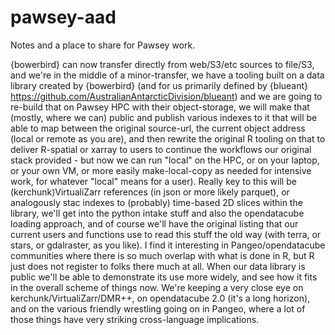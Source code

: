 # pawsey-aad

Notes and a place to share for Pawsey work. 

{bowerbird} can now transfer directly from web/S3/etc sources to file/S3, and we're in the middle of a minor-transfer, we have a tooling built on a data library created by {bowerbird} (and for us primarily defined by {blueant} https://github.com/AustralianAntarcticDivision/blueant) and we are going to re-build that on Pawsey HPC with their object-storage, we will make that (mostly, where we can) public and publish various indexes to it that will be able to map between the original source-url, the current object address (local or remote as you are), and then rewrite the original R tooling on that to deliver R-spatial or xarray to users  to continue the workflows our original stack provided - but now we can run "local" on the HPC, or on your laptop, or your own VM, or more easily make-local-copy as needed for intensive work, for whatever "local" means for a user). Really key to this will be (kerchunk)VirtualiZarr references (in json or more likely parquet), or analogously stac indexes to (probably) time-based 2D slices within the library, we'll get into the python intake stuff and also the opendatacube loading approach, and of course we'll have the original listing that our current users and functions use to read this stuff the old way (with terra, or stars, or gdalraster, as you like). I find it interesting in Pangeo/opendatacube communities where there is so much overlap with what is done in R, but R just does not register to folks there much at all. When our data library is public we'll be able to demonstrate its use more widely, and see how it fits in the overall scheme of things now. We're keeping a very close eye on kerchunk/VirtualiZarr/DMR++, on opendatacube 2.0 (it's a long horizon), and on the various friendly wrestling going on in Pangeo, where a lot of those things have very striking cross-language implications.

